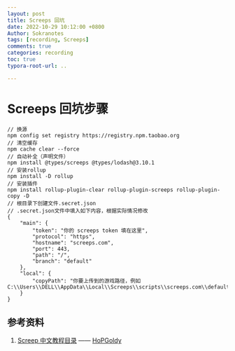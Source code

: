```yaml
---
layout: post
title: Screeps 回坑
date: 2022-10-29 10:12:00 +0800
Author: Sokranotes
tags: [recording, Screeps]
comments: true
categories: recording
toc: true
typora-root-url: ..

---
```


# Screeps 回坑步骤

```shell
// 换源
npm config set registry https://registry.npm.taobao.org
// 清空缓存
npm cache clear --force
// 自动补全（声明文件）
npm install @types/screeps @types/lodash@3.10.1
// 安装rollup
npm install -D rollup
// 安装插件
npm install rollup-plugin-clear rollup-plugin-screeps rollup-plugin-copy -D
// 根目录下创建文件.secret.json
// .secret.json文件中填入如下内容，根据实际情况修改
{
    "main": {
        "token": "你的 screeps token 填在这里",
        "protocol": "https",
        "hostname": "screeps.com",
        "port": 443,
        "path": "/",
        "branch": "default"
    },
    "local": {
        "copyPath": "你要上传到的游戏路径，例如 C:\\Users\\DELL\\AppData\\Local\\Screeps\\scripts\\screeps.com\\default"
    }
}
```



## 参考资料

1. [Screep 中文教程目录](https://www.jianshu.com/p/5431cb7f42d3) —— [HoPGoldy](https://www.jianshu.com/u/3ee5572a4346)
